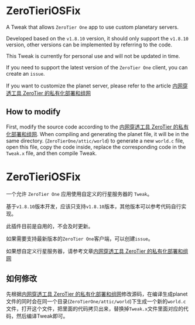 # ZeroTieriOSFix

A Tweak that allows `ZeroTier One` app to use custom planetary servers.

Developed based on the `v1.8.10` version, it should only support the `v1.8.10` version, other versions can be implemented by referring to the code.

This Tweak is currently for personal use and will not be updated in time.

If you need to support the latest version of the `ZeroTier One` client, you can create an `issue`.

If you want to customize the planet server, please refer to the article [内网穿透工具 ZeroTier 的私有化部署和组网](https://byteage.com/157.html?from=github)

## How to modify
First, modify the source code according to the [内网穿透工具 ZeroTier 的私有化部署和组网](https://byteage.com/157.html?from=github). When compiling and generating the planet file, it will be in the same directory. (`ZeroTierOne/attic/world`) to generate a new `world.c` file, open this file, copy the code inside, replace the corresponding code in the `Tweak.x` file, and then compile Tweak.

# ZeroTieriOSFix

一个允许 `ZeroTier One` 应用使用自定义的行星服务器的 `Tweak`。

基于`v1.8.10`版本开发，应该只支持`v1.8.10`版本，其他版本可以参考代码自行实现。

此插件目前是自用的，不会及时更新。

如果需要支持最新版本的`ZeroTier One`客户端，可以创建`issue`。

如果想自定义行星服务器，请参考文章[内网穿透工具 ZeroTier 的私有化部署和组网](https://byteage.com/157.html?from=github)

## 如何修改
先根据[内网穿透工具 ZeroTier 的私有化部署和组网](https://byteage.com/157.html?from=github)修改源码，在编译生成planet文件的同时会在同一个目录(`ZeroTierOne/attic/world`)下生成一个新的`world.c`文件，打开这个文件，把里面的代码拷贝出来，替换掉`Tweak.x`文件里面对应的代码，然后编译Tweak即可。
